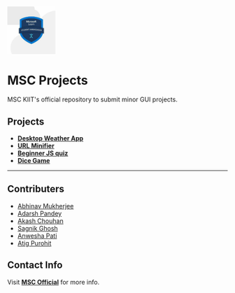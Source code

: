 <img src="./utils/MSAC.jpg" width="110px">
<!-- WASSSUPP :) -->

# MSC Projects

MSC KIIT's official repository to submit minor GUI projects.

## Projects

- **[Desktop Weather App](https://github.com/MSCKIIT/Small_Projects/tree/master/Desktop-Weather-App "View Project")**
- **[URL Minifier](https://github.com/MSCKIIT/Small_Projects/tree/master/URL%20Minifier "View Project")**
- **[Beginner JS quiz](https://github.com/MSCKIIT/Small_Projects/tree/master/javascript-quiz-main "View Project")**
- **[Dice Game](https://github.com/MSCKIIT/Small_Projects/tree/master/DiceGame "View Project")**

---

## Contributers

- [Abhinav Mukherjee](https://github.com/abhinav-193 "View Profile")
- [Adarsh Pandey](https://github.com/adarsh01-debug "View Profile")
- [Akash Chouhan](https://github.com/akashchouhan16 "View Profile")
- [Sagnik Ghosh](https://github.com/sagnikghoshcr7 "View Profile")
- [Anwesha Pati](https://github.com/innatepanda "View Profile")
- [Atig Purohit](https://github.com/AtigPurohit "View Profile")

## Contact Info

Visit **[MSC Official](https://msackiit.tech/ "Visit Website")** for more info.
